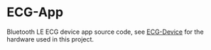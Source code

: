 # ECG-App
Bluetooth LE ECG device app source code, see [ECG-Device](https://github.com/DDuunk/ECG-Device) for the hardware used in this project. 
